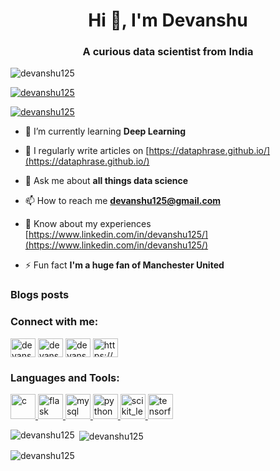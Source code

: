<h1 align="center">Hi 👋, I'm Devanshu</h1>
<h3 align="center">A curious data scientist from India</h3>

<p align="left"> <img src="https://komarev.com/ghpvc/?username=devanshu125&label=Profile%20views&color=0e75b6&style=flat" alt="devanshu125" /> </p>

<p align="left"> <a href="https://github.com/ryo-ma/github-profile-trophy"><img src="https://github-profile-trophy.vercel.app/?username=devanshu125" alt="devanshu125" /></a> </p>

<p align="left"> <a href="https://twitter.com/devanshu125" target="blank"><img src="https://img.shields.io/twitter/follow/devanshu125?logo=twitter&style=for-the-badge" alt="devanshu125" /></a> </p>

- 🌱 I’m currently learning **Deep Learning**

- 📝 I regularly write articles on [https://dataphrase.github.io/](https://dataphrase.github.io/)

- 💬 Ask me about **all things data science**

- 📫 How to reach me **devanshu125@gmail.com**

- 📄 Know about my experiences [https://www.linkedin.com/in/devanshu125/](https://www.linkedin.com/in/devanshu125/)

- ⚡ Fun fact **I'm a huge fan of Manchester United**

### Blogs posts
<!-- BLOG-POST-LIST:START -->
<!-- BLOG-POST-LIST:END -->

<h3 align="left">Connect with me:</h3>
<p align="left">
<a href="https://twitter.com/devanshu125" target="blank"><img align="center" src="https://cdn.jsdelivr.net/npm/simple-icons@3.0.1/icons/twitter.svg" alt="devanshu125" height="30" width="40" /></a>
<a href="https://linkedin.com/in/devanshu125" target="blank"><img align="center" src="https://cdn.jsdelivr.net/npm/simple-icons@3.0.1/icons/linkedin.svg" alt="devanshu125" height="30" width="40" /></a>
<a href="https://kaggle.com/devanshu125" target="blank"><img align="center" src="https://cdn.jsdelivr.net/npm/simple-icons@3.0.1/icons/kaggle.svg" alt="devanshu125" height="30" width="40" /></a>
<a href="/https://dataphrase.github.io/feed.xml" target="blank"><img align="center" src="https://cdn.jsdelivr.net/npm/simple-icons@3.0.1/icons/rss.svg" alt="https://dataphrase.github.io/feed.xml" height="30" width="40" /></a>
</p>

<h3 align="left">Languages and Tools:</h3>
<p align="left"> <a href="https://www.cprogramming.com/" target="_blank"> <img src="https://devicons.github.io/devicon/devicon.git/icons/c/c-original.svg" alt="c" width="40" height="40"/> </a> <a href="https://flask.palletsprojects.com/" target="_blank"> <img src="https://www.vectorlogo.zone/logos/pocoo_flask/pocoo_flask-icon.svg" alt="flask" width="40" height="40"/> </a> <a href="https://www.mysql.com/" target="_blank"> <img src="https://devicons.github.io/devicon/devicon.git/icons/mysql/mysql-original-wordmark.svg" alt="mysql" width="40" height="40"/> </a> <a href="https://www.python.org" target="_blank"> <img src="https://devicons.github.io/devicon/devicon.git/icons/python/python-original.svg" alt="python" width="40" height="40"/> </a> <a href="https://scikit-learn.org/" target="_blank"> <img src="https://upload.wikimedia.org/wikipedia/commons/0/05/Scikit_learn_logo_small.svg" alt="scikit_learn" width="40" height="40"/> </a> <a href="https://www.tensorflow.org" target="_blank"> <img src="https://www.vectorlogo.zone/logos/tensorflow/tensorflow-icon.svg" alt="tensorflow" width="40" height="40"/> </a> </p>

<p><img align="left" src="https://github-readme-stats.vercel.app/api/top-langs?username=devanshu125&show_icons=true&locale=en&layout=compact" alt="devanshu125" /></p>

<p>&nbsp;<img align="center" src="https://github-readme-stats.vercel.app/api?username=devanshu125&show_icons=true&locale=en" alt="devanshu125" /></p>

<p><img align="center" src="https://github-readme-streak-stats.herokuapp.com/?user=devanshu125&" alt="devanshu125" /></p>

